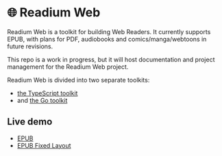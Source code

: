 # 🌐 Readium Web

Readium Web is a toolkit for building Web Readers. It currently supports EPUB, with plans for PDF, audiobooks and comics/manga/webtoons in future revisions.

This repo is a work in progress, but it will host documentation and project management for the Readium Web project.

Readium Web is divided into two separate toolkits:

- [the TypeScript toolkit](https://github.com/readium/ts-toolkit/tree/dev)
- and [the Go toolkit](https://github.com/readium/go-toolkit)

## Live demo

- [EPUB](https://r.cantook.com/eden/sample/aHR0cHM6Ly93d3cuZWRlbmxpdnJlcy5mci9zYW1wbGUvNDE1Mzg0L3dlYl9yZWFkZXJfbWFuaWZlc3Q_Zm9ybWF0X25hdHVyZT1lcHViJnNpZ2lkPTE2ODc5MjM2OTImc2lnbmF0dXJlPWYzNTZlNGM4MDlhYjhjZjcwY2UxNDE0ZDRjMWE4NDkxNmJkMDY0MzNkYmI1Njk2YWMzZjA1YzIyN2ExMGJiMzg)
- [EPUB Fixed Layout](https://r.cantook.com/cant/sample/aHR0cHM6Ly93d3cuY2FudG9vay5uZXQvc2FtcGxlLzEwOTUwNTQwL3dlYl9yZWFkZXJfbWFuaWZlc3Q_Zm9ybWF0X25hdHVyZT1lcHViJnNpZ2lkPTE2ODc5MjM2OTImc2lnbmF0dXJlPTlmY2IyOWFmYjY2MGM0NDEzZmUwMmQ5ZGIyYTVkOTEyNTg1Yjc0OWE3Zjc4NTcwNGI2ZDEzMDExYzFiZjhlMmY)
